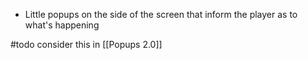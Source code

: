 - Little popups on the side of the screen that inform the player as to what's happening

#todo consider this in [[Popups 2.0]]